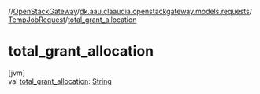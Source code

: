 //[OpenStackGateway](../../../index.md)/[dk.aau.claaudia.openstackgateway.models.requests](../index.md)/[TempJobRequest](index.md)/[total_grant_allocation](total_grant_allocation.md)

# total_grant_allocation

[jvm]\
val [total_grant_allocation](total_grant_allocation.md): [String](https://kotlinlang.org/api/latest/jvm/stdlib/kotlin/-string/index.html)
